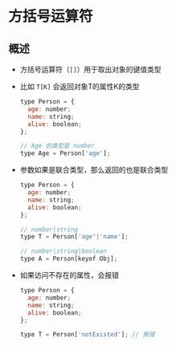 # 方括号运算符

## 概述

+ 方括号运算符（`[]`）用于取出对象的键值类型
+ 比如 `T[K]` 会返回对象T的属性K的类型

  ```js
  type Person = {
    age: number;
    name: string;
    alive: boolean;
  };

  // Age 的类型是 number
  type Age = Person['age'];
  ```

+ 参数如果是联合类型，那么返回的也是联合类型

  ```js
  type Person = {
    age: number;
    name: string;
    alive: boolean;
  };

  // number|string
  type T = Person['age'|'name'];

  // number|string|boolean
  type A = Person[keyof Obj];
  ```

+ 如果访问不存在的属性，会报错

  ```js
  type Person = {
    age: number;
    name: string;
    alive: boolean;
  };

  type T = Person['notExisted']; // 报错
  ```

